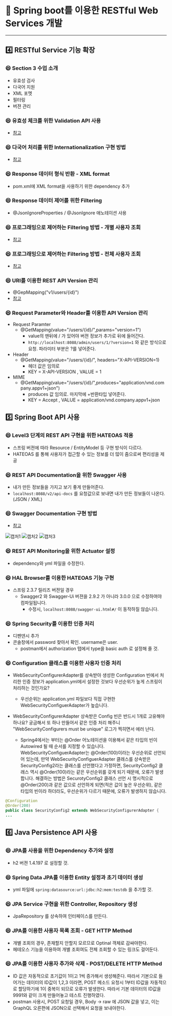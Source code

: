 # :cherry_blossom: Spring boot를 이용한 RESTful Web Services 개발

---

## :four: RESTful Service 기능 확장

### :smile: Section 3 수업 소개

- 유효성 검사
- 다국어 지원
- XML 포멧
- 필터링
- 버젼 관리

### :smile: 유효성 체크를 위한 Validation API 사용
- [참고](https://mangkyu.tistory.com/72)

### :smile: 다국어 처리를 위한 Internationalization 구현 방법
- [참고](https://spiralmoon.tistory.com/entry/Spring-boot-Spring-boot%EC%97%90%EC%84%9C-%EB%8B%A4%EA%B5%AD%EC%96%B4-%EC%A7%80%EC%9B%90%ED%95%98%EA%B8%B0-1?category=790800)

### :smile: Response 데이터 형식 반환 - XML format
- pom.xml에 XML format을 사용하기 위한 dependency 추가

### :smile: Response 데이터 제어를 위한 Filtering
- @JsonIgnoreProperties / @JsonIgnore 애노테이션 사용

### :smile: 프로그래밍으로 제어하는 Filtering 방법 - 개별 사용자 조회
- [참고](https://pooney.tistory.com/69)

### :smile: 프로그래밍으로 제어하는 Filtering 방법 - 전체 사용자 조회
- [참고](https://pooney.tistory.com/69)

### :smile: URI를 이용한 REST API Version 관리
- @GepMapping("v1/users/{id}")
- [참고](https://gompangs.tistory.com/entry/JAVASpring-BeanUtils-%EA%B4%80%EB%A0%A8)

### :smile: Request Parameter와 Header를 이용한 API Version 관리
- Request Paramter
  - @GetMapping(value="/users/{id}/",params="version=1")
    - value의 맨뒤에 / 가 있어야 버젼 정보가 추가로 뒤에 들어간다.
    - `http://localhost:8088/admin/users/1/?version=1` 와 같은 방식으로 요청. 파라미터 부분은 ?를 넣어준다.
- Header
  - @GetMapping(value="/users/{id}/", headers="X-API-VERSION=1)
    - 헤더 값은 임의로
    - KEY = X-API-VERSION , VALUE = 1
- MIME
  - @GetMapping(value="/users/{id}/",produces="application/vnd.company.appv1+json")
    - produces 값 임의로. 마지막에 +반환타입 넣어준다.
    - KEY = Accept , VALUE = application/vnd.company.appv1+json

## :five: Spring Boot API 사용

### :smile: Level3 단계의 REST API 구현을 위한 HATEOAS 적용
- 스프링 버젼에 따라 Resource / EntityModel 등 구현 방식이 다르다.
- HATEOAS 를 통해 사용자가 접근할 수 있는 정보를 더 많이 줌으로써 편리성을 제공

### :smile: REST API Documentation을 위한 Swagger 사용
- 내가 만든 정보들을 가지고 보기 좋게 만들어준다.
- `localhost:8088/v2/api-docs` 를 요청값으로 보내면 내가 만든 정보들이 나온다.(JSON / XML)

### :smile: Swagger Documentation 구현 방법
- [참고](https://springboot.tistory.com/24)

![캡처1](https://user-images.githubusercontent.com/47052106/103926980-05708280-515d-11eb-8f99-066ab656e1d8.JPG)
![캡처2](https://user-images.githubusercontent.com/47052106/103926975-03a6bf00-515d-11eb-9473-12127e36d2d5.JPG)
![캡처3](https://user-images.githubusercontent.com/47052106/103926977-04d7ec00-515d-11eb-91df-a8214847c9d3.JPG)

### :smile: REST API Monitoring을 위한 Actuator 설정
- dependency와 yml 파일을 수정한다.

### :smile: HAL Browser를 이용한 HATEOAS 기능 구현
- 스프링 2.3.7 릴리즈 버젼일 경우
  - Swagger2 와 Swagger-Ui 버젼을 2.9.2 가 아니라 3.0.0 으로 수정하여야 컴파일됩니다.
    - 수정시, `localhost:8088/swagger-ui.html#/` 이 동작하질 않습니다.

### :smile: Spring Security를 이용한 인증 처리
- 디펜덴시 추가
- 콘솔창에서 password 찾아서 확인. username은 user. 
  - postman에서 authorization 탭에서 type을 basic auth 로 설정해 줄 것.
  
### :smile: Configuration 클래스를 이용한 사용자 인증 처리
- WebSecurityConfigurerAdapter를 상속받아 생성한 Configuration 빈에서 처리한 인증 정보가 application.yml에서 설정한 것보다 우선순위가 높게 스프링이 처리하는 것인가요?
  - 우선순위는 application.yml 파일보다 직접 구현한 WebSecurityConfiguerAdapter가 높습니다. 
  
- WebSecurityConfigurerAdapter 상속받은 Config 빈은 반드시 1개로 고유해야 하나요? 궁금해서 또 하나 만들어서 같은 인증 처리 해주니 "WebSecurityConfigurers must be unique" 로그가 찍히면서 에러 난다.
  - Spring4에서는 부터는 @Order 어노테이션을 이용해서 같은 타입의 빈이 Autowired 될 때 순서를 지정할 수 있습니다. WebSecurityConfiguerAdapter는 @Order(100)이라는 우선순위로 선언되어 있는데, 만약 WebSecurityConfiguerAdapter 클래스를 상속받은 SecurityConfig2라는 클래스를 선언했다고 가정하면, SecurityConfig2 클래스 역시 @Order(100)라는 같은 우선순위를 갖게 되기 때문에, 오류가 발생합니다. 해결하는 방법은 SecurotyConfig2 클래스 선언 시 명시적으로 @Order(200)과 같은 값으로 선언하게 되면(적은 값이 높은 우선순위), 같은 타입의 빈이라 하더라도, 우선순위가 다르기 때문에, 오류가 발생하지 않습니다. 
```java
@Configuration
@Order(200)
public class SecurityConfig2 extends WebSecurityConfigurerAdapter {
...
```

## :six: Java Persistence API 사용

### :smile: JPA를 사용을 위한 Dependency 추가와 설정
- h2 버젼 1.4.197 로 설정할 것.

### :smile: Spring Data JPA를 이용한 Entity 설정과 초기 데이터 생성
- yml 파일에 `spring:datasource:url:jdbc:h2:mem:testdb` 을 추가할 것.

### :smile: JPA Service 구현을 위한 Controller, Repository 생성
- JpaRepository 를 상속하여 인터페이스를 만든다.

### :smile: JPA를 이용한 사용자 목록 조회 - GET HTTP Method
- 개별 조회의 경우, 존재할지 안할지 모르므로 Optinal 객체로 감싸야한다. 
- 헤테오스 기능을 이용하여 개별 조회여도 전체 조회할 수 있는 링크도 걸어둔다.

### :smile: JPA를 이용한 사용자 추가와 삭제 - POST/DELETE HTTP Method
- ID 값은 자동적으로 초기값이 1이고 1씩 증가해서 생성해준다. 따라서 기본으로 들어가는 데이터의 ID값이 1,2,3 이라면, POST 메소드 요청시 1부터 ID값을 자동적으로 할당하기에 1이 중복이 되므로 오류가 발생한다. 따라서 기본 데이터의 ID값을 9991와 같이 크게 만들어놓고 테스트 진행하였다.
- postman 사용시, POST 요청일 경우, Body -> raw 에 JSON 값을 넣고, 이는 GraphQL 오른편에 JSON으로 선택해서 요청을 보내야한다.
